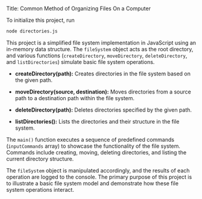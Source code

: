 #
Title: Common Method of Organizing Files On a Computer

To initialize this project, run

```bash
node directories.js
```

This project is a simplified file system implementation in JavaScript using an in-memory data structure. The `fileSystem` object acts as the root directory, and various functions (`createDirectory`, `moveDirectory`, `deleteDirectory`, and `listDirectories`) simulate basic file system operations.

- **createDirectory(path):** Creates directories in the file system based on the given path.

- **moveDirectory(source, destination):** Moves directories from a source path to a destination path within the file system.

- **deleteDirectory(path):** Deletes directories specified by the given path.

- **listDirectories():** Lists the directories and their structure in the file system.

The `main()` function executes a sequence of predefined commands (`inputCommands` array) to showcase the functionality of the file system. Commands include creating, moving, deleting directories, and listing the current directory structure.

The `fileSystem` object is manipulated accordingly, and the results of each operation are logged to the console. The primary purpose of this project is to illustrate a basic file system model and demonstrate how these file system operations interact.